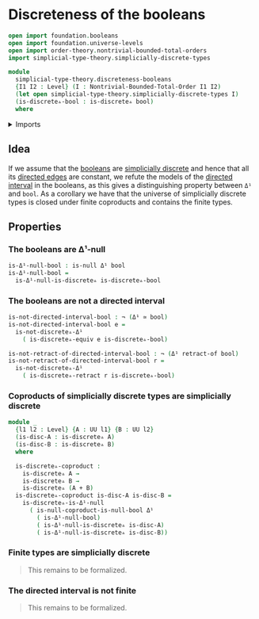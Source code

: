 # Discreteness of the booleans

```agda
open import foundation.booleans
open import foundation.universe-levels
open import order-theory.nontrivial-bounded-total-orders
import simplicial-type-theory.simplicially-discrete-types

module
  simplicial-type-theory.discreteness-booleans
  {I1 I2 : Level} (I : Nontrivial-Bounded-Total-Order I1 I2)
  (let open simplicial-type-theory.simplicially-discrete-types I)
  (is-discrete▵-bool : is-discrete▵ bool)
  where
```

<details><summary>Imports</summary>

```agda
open import foundation.action-on-identifications-dependent-functions
open import foundation.cartesian-product-types
open import foundation.contractible-types
open import foundation.coproduct-types
open import foundation.dependent-identifications
open import foundation.dependent-pair-types
open import foundation.equality-cartesian-product-types
open import foundation.equality-dependent-pair-types
open import foundation.equivalences
open import foundation.function-extensionality
open import foundation.function-types
open import foundation.functoriality-coproduct-types
open import foundation.fundamental-theorem-of-identity-types
open import foundation.homotopies
open import foundation.homotopy-induction
open import foundation.identity-types
open import foundation.negated-equality
open import foundation.negation
open import foundation.raising-universe-levels
open import foundation.retractions
open import foundation.retracts-of-types
open import foundation.sections
open import foundation.structure-identity-principle
open import foundation.torsorial-type-families
open import foundation.type-arithmetic-booleans
open import foundation.unit-type
open import foundation.universal-property-booleans
open import foundation.universe-levels

open import orthogonal-factorization-systems.coproducts-null-types
open import orthogonal-factorization-systems.extensions-maps
open import orthogonal-factorization-systems.null-families-of-types
open import orthogonal-factorization-systems.null-types
open import orthogonal-factorization-systems.orthogonal-maps

open import simplicial-type-theory.action-on-directed-edges-dependent-functions I
open import simplicial-type-theory.action-on-directed-edges-functions I
open import simplicial-type-theory.arrows I
open import simplicial-type-theory.dependent-directed-edges I
open import simplicial-type-theory.directed-edges I
open import simplicial-type-theory.directed-interval I
```

</details>

## Idea

If we assume that the [booleans](foundation.booleans.md) are
[simplicially discrete](simplicial-type-theory.simplicially-discrete-types.md)
and hence that all its
[directed edges](simplicial-type-theory.directed-edges.md) are constant, we
refute the models of the
[directed interval](simplicial-type-theory.directed-interval.md) in the
booleans, as this gives a distinguishing property between `Δ¹` and `bool`. As a
corollary we have that the universe of simplicially discrete types is closed
under finite coproducts and contains the finite types.

## Properties

### The booleans are Δ¹-null

```agda
is-Δ¹-null-bool : is-null Δ¹ bool
is-Δ¹-null-bool =
  is-Δ¹-null-is-discrete▵ is-discrete▵-bool
```

### The booleans are not a directed interval

```agda
is-not-directed-interval-bool : ¬ (Δ¹ ≃ bool)
is-not-directed-interval-bool e =
  is-not-discrete▵-Δ¹
    ( is-discrete▵-equiv e is-discrete▵-bool)

is-not-retract-of-directed-interval-bool : ¬ (Δ¹ retract-of bool)
is-not-retract-of-directed-interval-bool r =
  is-not-discrete▵-Δ¹
    ( is-discrete▵-retract r is-discrete▵-bool)
```

### Coproducts of simplicially discrete types are simplicially discrete

```agda
module _
  {l1 l2 : Level} {A : UU l1} {B : UU l2}
  (is-disc-A : is-discrete▵ A)
  (is-disc-B : is-discrete▵ B)
  where

  is-discrete▵-coproduct :
    is-discrete▵ A →
    is-discrete▵ B →
    is-discrete▵ (A + B)
  is-discrete▵-coproduct is-disc-A is-disc-B =
    is-discrete▵-is-Δ¹-null
      ( is-null-coproduct-is-null-bool Δ¹
        ( is-Δ¹-null-bool)
        ( is-Δ¹-null-is-discrete▵ is-disc-A)
        ( is-Δ¹-null-is-discrete▵ is-disc-B))
```

### Finite types are simplicially discrete

> This remains to be formalized.

### The directed interval is not finite

> This remains to be formalized.
